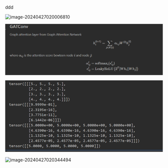 ddd

![image-20240427020006810](C:\Users\mi\AppData\Roaming\Typora\typora-user-images\image-20240427020006810.png)

<img src="markdown.assets/ddd.assets/image-20240427020144440.png" alt="image-20240427020144440" style="zoom: 80%;" />



![image-20240427020249985](markdown.assets/ddd.assets/image-20240427020249985.png)

![image-20240427020344494](markdown.assests/ddd.assets/image-20240427020344494.png)

